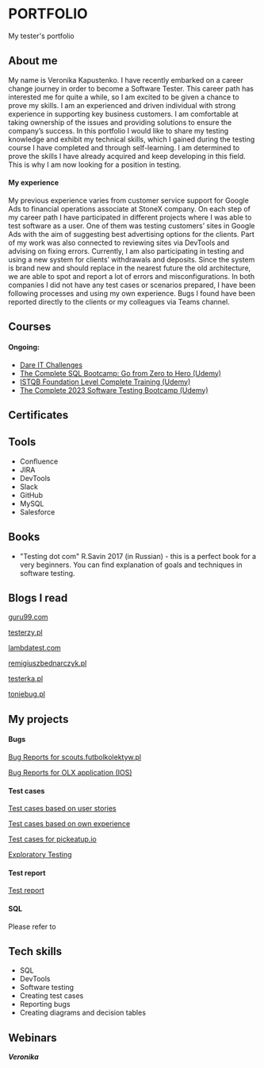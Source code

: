 # PORTFOLIO
My tester's portfolio 

## __About me__

My name is Veronika Kapustenko. I have recently embarked on a career change journey in order to become a Software Tester. This career path has interested me for quite a while, so I am excited to be given a chance to prove my skills. I am an experienced and driven individual with strong experience in supporting key business customers. I am comfortable at taking ownership of the issues and providing solutions to ensure the company’s success. In this portfolio I would like to share my testing knowledge and exhibit my technical skills, which I gained during the testing course I have completed and through self-learning. I am determined to prove the skills I have already acquired and keep developing in this field. This is why I am now looking for a position in testing.

#### My experience

My previous experience varies from customer service support for Google Ads to financial operations associate at StoneX company. On each step of my career path I have participated in different projects where I was able to test software as a user. One of them was testing customers’ sites in Google Ads with the aim of suggesting best advertising options for the clients. Part of my work was also connected to reviewing sites via DevTools and advising on fixing errors. Currently, I am also participating in testing and using a new system for clients’ withdrawals and deposits. Since the system is brand new and should replace in the nearest future the old architecture, we are able to spot and report a lot of errors and misconfigurations. In both companies I did not have any test cases or scenarios prepared, I have been following processes and using my own experience. Bugs I found have been reported directly to the clients or my colleagues via Teams channel.

## __Courses__

#### Ongoing:

 * [Dare IT Challenges](https://app.dareit.io/c/zostan-testerem-manualnym-6)
 * [The Complete SQL Bootcamp: Go from Zero to Hero (Udemy)](https://www.udemy.com/course/the-complete-sql-bootcamp/)
 * [ISTQB Foundation Level Complete Training (Udemy)](https://www.udemy.com/course/foundation-level-training/)
 * [The Complete 2023 Software Testing Bootcamp (Udemy)](https://www.udemy.com/course/testerbootcamp/)



## __Certificates__



## __Tools__
 * Confluence
 * JIRA
 * DevTools
 * Slack
 * GitHub
 * MySQL
 * Salesforce

## __Books__

 * "Testing dot com" R.Savin 2017 (in Russian) - this is a perfect book for a very beginners. You can find explanation of goals and techniques in software testing. 

## __Blogs I read__

[guru99.com](https://www.guru99.com)

[testerzy.pl](https://testerzy.pl)

[lambdatest.com](https://www.lambdatest.com/blog/)

[remigiuszbednarczyk.pl](https://remigiuszbednarczyk.pl)

[testerka.pl](https://testerka.pl)

[toniebug.pl](https://www.toniebug.pl)

## __My projects__

#### Bugs

[Bug Reports for scouts.futbolkolektyw.pl](https://docs.google.com/document/d/1q-zlhD4yBqLZ0iVBdM8LefR-EDxp0e6v_tfOopXcNco/edit?usp=sharing)

[Bug Reports for OLX application (IOS)](https://docs.google.com/spreadsheets/d/1PYDtFMjg6Ub8Mibwe3LkJrf1OvWj5nyiWUHCR6sXk9o/edit?usp=sharing)

#### Test cases

[Test cases based on user stories](https://docs.google.com/spreadsheets/d/1K0BpjyCrDlRwEy4Y3UMPpbTX0EXiDptrovSyTaW_amo/edit?usp=sharing)

[Test cases based on own experience](https://docs.google.com/spreadsheets/d/11zNw14mEkMCAy73wBg82ZuQhUKXIJeA6-okRKNxr5s4/edit?usp=sharing)

[Test cases for pickeatup.io](https://docs.google.com/spreadsheets/d/1nfgb-dNXUMAVb_Z7dTC8ZoZniSc979VS98zy6KcVJIY/edit?usp=sharing)

[Exploratory Testing](https://docs.google.com/document/d/14scGO3eyCbJ8J2SUxK07CrR_vBRqenzpYuRX0dfl-LE/edit?usp=sharing)

#### Test report

[Test report](https://docs.google.com/document/d/1xKGGz4qam8UaiAOt2jJDOC43Xs_uPaGR8c7IFgVhQv4/edit?usp=sharing)

#### SQL

Please refer to 

## __Tech skills__

* SQL
* DevTools
* Software testing
* Creating test cases
* Reporting bugs
* Creating diagrams and decision tables

## __Webinars__


**_Veronika_**
